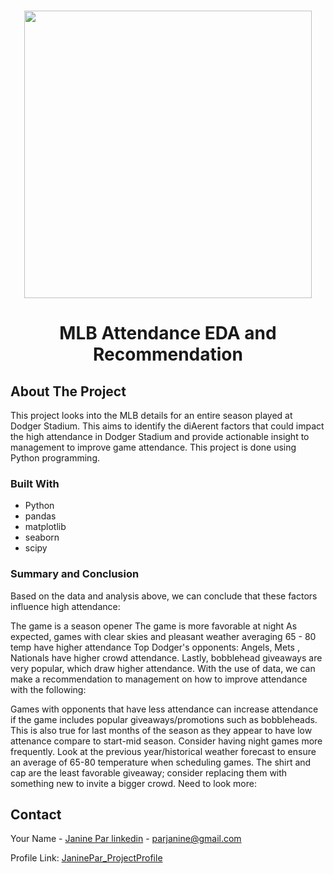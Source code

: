<!-- PROJECT LOGO -->
<br />
<div align="center">
<p align="center">
  <img width="460" height="auto" src="https://github.com/Tutay0913JP/portfolio/blob/master/images/mlb.png">
</p>


  <h1 align="center">MLB Attendance EDA and Recommendation </h1>
</div>

<!-- ABOUT THE PROJECT -->
## About The Project

This project looks into the MLB details for an entire season played at Dodger Stadium. This aims to identify the diAerent factors that could impact the high attendance in Dodger Stadium and provide actionable insight to management to improve game attendance. This project is done using Python programming.



### Built With
* Python
* pandas
* matplotlib
* seaborn
* scipy

<!-- GETTING STARTED -->
### Summary and Conclusion
Based on the data and analysis above, we can conclude that these factors influence high attendance:

The game is a season opener
The game is more favorable at night
As expected, games with clear skies and pleasant weather averaging 65 - 80 temp have higher attendance
Top Dodger's opponents: Angels, Mets , Nationals have higher crowd attendance.
Lastly, bobblehead giveaways are very popular, which draw higher attendance.
With the use of data, we can make a recommendation to management on how to improve attendance with the following:

Games with opponents that have less attendance can increase attendance if the game includes popular giveaways/promotions such as bobbleheads. This is also true for last months of the season as they appear to have low attenance compare to start-mid season.
Consider having night games more frequently.
Look at the previous year/historical weather forecast to ensure an average of 65-80 temperature when scheduling games.
The shirt and cap are the least favorable giveaway; consider replacing them with something new to invite a bigger crowd.
Need to look more:


## Contact
Your Name - [Janine Par linkedin](https://www.linkedin.com/in/janine-par-a0753a2b8) - parjanine@gmail.com

Profile Link: [JaninePar_ProjectProfile](https://tutay0913jp.github.io/JaninePar_portfolio/)
